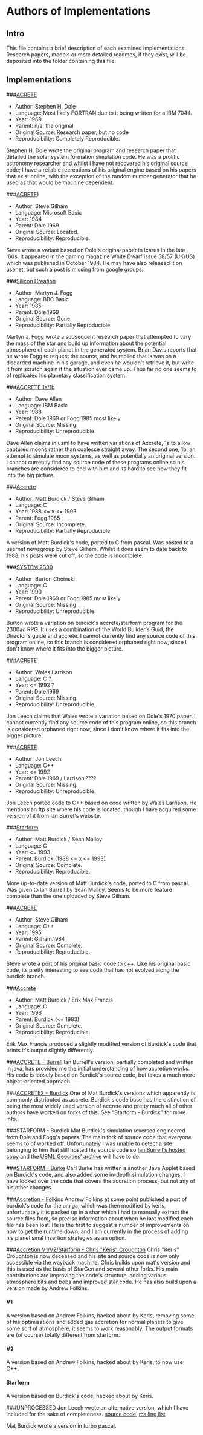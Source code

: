 # Authors of Implementations

## Intro

This file contains a brief description of each examined implementations. Research papers, models or more detailed readmes, if they exist, will be deposited 
into the folder containing this file.

## Implementations

###[ACRETE](https://scholar.google.com/scholar?cluster=2649232823724285381&hl=en&as_sdt=0,5)

- Author: Stephen H. Dole
- Language: Most likely FORTRAN due to it being written for a IBM 7044.
- Year: 1969
- Parent: n/a, the original
- Original Source: Research paper, but no code
- Reproducibility: Completely Reproducible.

Stephen H. Dole wrote the original program and research paper that detailed the solar system formation simulation code. He was a prolific astronomy 
researcher and whilst I have not recovered his original source code; I have a reliable recreations of his original engine based on his papers that exist 
online, with the exception of the random number generator that he used as that would be machine dependent.

###[ACRETE](https://groups.google.com/forum/#!topic/rec.arts.sf.science/2Xm6WP5n1F8))

- Author: Steve Gilham
- Language: Microsoft Basic
- Year: 1984
- Parent: Dole.1969
- Original Source: Located.
- Reproducibility: Reproducible.

Steve wrote a variant based on Dole's original paper in Icarus in the late '60s. It appeared in the gaming magazine White Dwarf issue 58/57 (UK/US) which was 
published in October 1984. He may have also released it on usenet, but such a post is missing from google groups.


###[Silicon Creation](https://scholar.google.com/scholar?cluster=9385174980475541539&hl=en&as_sdt=0,5)

- Author: Martyn J. Fogg
- Language: BBC Basic
- Year: 1985
- Parent: Dole.1969
- Original Source: Gone.
- Reproducibility: Partially Reproducible.

Martyn J. Fogg wrote a subsequent research paper that attempted to vary the mass of the star and build up information about the potential atmosphere of each 
planet in the generated system. Brian Davis reports that he wrote Fogg to request the source, and he replied that is was on a discarded machine in his 
garage, and even he wouldn't retrieve it, but write it from scratch again if the situation ever came up. Thus far no one seems to of replicated his planetary 
classification system.

###[ACCRETE 1a/1b](https://scholar.google.com/scholar?cluster=9385174980475541539&hl=en&as_sdt=0,5)

- Author: Dave Allen
- Language: IBM Basic
- Year: 1988
- Parent: Dole.1969 or Fogg.1985 most likely
- Original Source: Missing.
- Reproducibility: Unreproducible.

Dave Allen claims in usml to have written variations of Accrete, 1a to allow captured moons rather than coalesce straight away. The second one, 1b, an attempt
to simulate moon systems, as well as potentially an original version. I cannot currently find any source code of these programs online so his branches are
considered to end with him and its hard to see how they fit into the big picture.

###[Accrete](https://groups.google.com/forum/#!topic/rec.arts.sf.science/2Xm6WP5n1F8)

- Author: Matt Burdick / Steve Gilham
- Language: C
- Year: 1988 <= x <= 1993
- Parent: Fogg.1985
- Original Source: Incomplete.
- Reproducibility: Partially Reproducible.

A version of Matt Burdick's code, ported to C from pascal. Was posted to a usernet newsgroup by Steve Gilham. Whilst it does seem to date back to 1988, his 
posts were cut off, so the code is incomplete.

###[SYSTEM 2300](https://groups.google.com/forum/#!topic/rec.games.frp/uRaCg-xv6Ac)

- Author: Burton Choinski
- Language: C
- Year: 1990
- Parent: Dole.1969 or Fogg.1985 most likely
- Original Source: Missing.
- Reproducibility: Unreproducible.

Burton wrote a variation on burdick's accrete/starform program for the 2300ad RPG. It uses a combination of the World Builder's Guid, the Director's guide 
and accrete. I cannot currently find any source code of this program online, so this branch is considered orphaned right now, since I don't know where it 
fits into the bigger picture.


###[ACRETE](https://groups.google.com/forum/#!topic/sci.astro/9WzlczI3cL0)

- Author: Wales Larrison
- Language: C ?
- Year: <= 1992 ?
- Parent: Dole.1969
- Original Source: Missing.
- Reproducibility: Unreproducible.


Jon Leech claims that Wales wrote a variation based on Dole's 1970 paper. I cannot currently find any source code of this program online, so this branch is 
considered orphaned right now, since I don't know where it fits into the bigger picture.

###[ACRETE](https://groups.google.com/forum/#!topic/sci.astro/9WzlczI3cL0)

- Author: Jon Leech
- Language: C++
- Year: <= 1992
- Parent: Dole.1969 / Larrison.????
- Original Source: Missing.
- Reproducibility: Unreproducible.


Jon Leech ported code to C++ based on code written by Wales Larrison. He mentions an ftp site where his code is located, though I have acquired some version 
of it from Ian Burrel's website.

###[Starform](https://groups.google.com/forum/#!topic/rec.games.design/xp8edV1wyIE)

- Author: Matt Burdick / Sean Malloy 
- Language: C
- Year: <= 1993
- Parent: Burdick.(1988 <= x <= 1993)
- Original Source: Complete.
- Reproducibility: Reproducible.

More up-to-date version of Matt Burdick's code, ported to C from pascal. Was given to Ian Burrell by Sean Malloy. Seems to be more feature complete than the 
one uploaded by Steve Gilham.

###[ACRETE](https://groups.google.com/forum/#!topic/rec.arts.sf.science/2Xm6WP5n1F8)

- Author: Steve Gilham
- Language: C++
- Year: 1995
- Parent: Gilham.1984
- Original Source: Complete.
- Reproducibility: Reproducible.

Steve wrote a port of his original basic code to c++. Like his original basic code, its pretty interesting to see code that has not evolved along the burdick
branch.

###[Accrete](https://groups.google.com/forum/#!topic/rec.arts.sf.science/MqgYTuIf13w)

- Author: Matt Burdick / Erik Max Francis
- Language: C
- Year: 1996
- Parent: Burdick.(<= 1993)
- Original Source: Complete.
- Reproducibility: Reproducible.

Erik Max Francis produced a slightly modified version of Burdick's code that prints it's output slightly differently.

###[ACCRETE - Burrell](http://znark.com/create/accrete.html)
Ian Burrell's version, partially completed and written in java, has provided me the initial understanding of how accretion works. His code is loosely based 
on Burdick's source code, but takes a much more object-oriented approach.

###[ACCRETE2 - Burdick](http://znark.com/create/accrete.html)
One of Mat Burdick's versions which apparently is commonly distributed as accrete. Burdick's code base has the distinction of being the most widely used 
version of accrete and pretty much all of other authors have worked on forks of this. See "Starform - Burdick" for more info.
 
###STARFORM - Burdick
 Mat Burdick's simulation reversed engineered from Dole and Fogg's papers. The main fork of source code that everyone seems to of worked off. Unfortunately I was unable 
 to detect a site belonging to him that still hosted his source code so [Ian Burrell's hosted copy](http://znark.com/create/accrete.html) and the [USML 
 Geocities' archive](http://reocities.com/CapeCanaveral/8191/usmlarchive.html) will have to do.


###[STARFORM - Burke](http://www.reocities.com/Area51/6902/w_accr.html)
Carl Burke has written a another Java Applet based on Burdick's code, and also added some in-depth simulation changes. I have looked over the code that 
covers the accretion process, but not any of his other changes.

###[Accretion - Folkins](http://reocities.com/CapeCanaveral/8191/usmlarchive.html)
Andrew Folkins at some point published a port of burdick's code for the amiga, which was then modified by keris, unfortunately it is packed up in a shar 
which I had to manually extract the source files from, so precise information about when he last modified each file has been lost. He is the first to 
suggest a number of improvements on how to get the runtime down, and I am currently in the process of adding his planetismal insertion strategies as an option. 

###[Accretion V1/V2/Starform - Chris "Keris" Croughton](https://web.archive.org/web/20150814073537/http://firedrake.org/keris/)
Chris "Keris" Croughton is now deceased and his site and source code is now only accessible via the wayback machine.
	Chris builds upon mat's version and this is used as the basis of StarGen and several other forks. His main contributions are 
	improving the code's structure, adding various atmosphere bits and bobs and improved star code. He has also build upon a
	version made by Andrew Folkins.
#### V1
A version based on Andrew Folkins, hacked about by Keris, removing some of his optimisations and added gas accretion for normal planets to give some sort of 
atmosphere, it seems to work reasonably. The output formats are (of course) totally different from starform. 
#### V2
A version based on Andrew Folkins, hacked about by Keris, to now use C++. 
#### Starform
A version based on Burdick's code, hacked about by Keris. 


###UNPROCESSED
Jon Leech wrote an alternative version, which I have included for the sake of completeness. [source code](http://znark.com/create/accrete.html), [mailing list](
http://www.cs.cmu.edu/afs/cs/usr/mnr/st/std096)

Mat Burdick wrote a version in turbo pascal.
